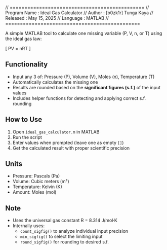 // ==============================================
// Program Name : Ideal Gas Calculator
// Author       : [b0zk1r] Tunga Kaya
// Released     : May 15, 2025
// Language     : MATLAB
// ==============================================

A simple MATLAB tool to calculate one missing variable (P, V, n, or T) using the ideal gas law:

\[
PV = nRT
\]

## Functionality
- Input any 3 of: Pressure (P), Volume (V), Moles (n), Temperature (T)
- Automatically calculates the missing one
- Results are rounded based on the **significant figures (s.f.)** of the input values
- Includes helper functions for detecting and applying correct s.f. rounding

## How to Use
1. Open `ideal_gas_calculator.m` in MATLAB
2. Run the script
3. Enter values when prompted (leave one as empty `[]`)
4. Get the calculated result with proper scientific precision

## Units
- Pressure: Pascals (Pa)
- Volume: Cubic meters (m³)
- Temperature: Kelvin (K)
- Amount: Moles (mol)

## Note
- Uses the universal gas constant R = 8.314 J/mol·K
- Internally uses:
  - `count_sigfig()` to analyze individual input precision
  - `min_sigfig()` to select the limiting input
  - `round_sigfig()` for rounding to desired s.f.   
